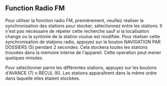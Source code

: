 ## Function Radio FM

Pour utiliser la fonction radio FM, premièrement, veuillez réaliser la synchronisation des stations pour stocker, sélectionnez entre les stations. Il n'est pas nécessaire de répeter cette recherche sauf si la localisation change ou la syntonie de la station voulue est modifiée.
Pour réaliser cette synchronisation de statjons radio, appuyez sur le bouton NAVIGATION PAR DOSSIERS (5) pendant 2 secondes. Cela stockera toutes les stations trouvées dans la mémoire interne de l'appareil. Cette operation peut mener quelques minutes.

Pour sélectionner parmi les différentes stations, appuyez sur les boutons d'AVANCE (7) o RECUL (6). Les stations apparaîtrent dans la même ordre dans laquelle elles étaient stockées.
